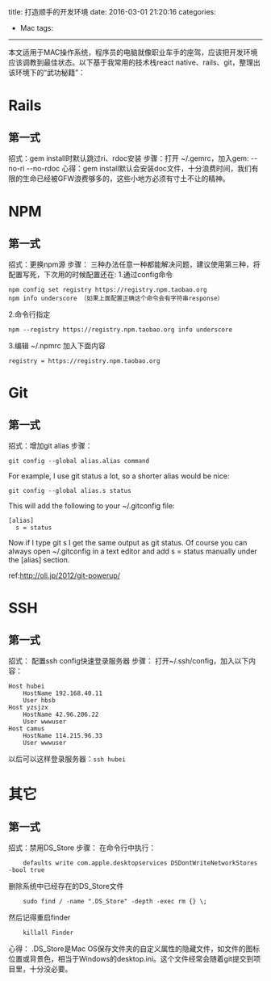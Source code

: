 title: 打造顺手的开发环境
date: 2016-03-01 21:20:16
categories:
  - Mac
tags:
---
本文适用于MAC操作系统，程序员的电脑就像职业车手的座驾，应该把开发环境应该调教到最佳状态。以下基于我常用的技术栈react native、rails、git，整理出该环境下的“武功秘籍”：
# Rails
## 第一式
招式：gem install时默认跳过ri、rdoc安装
步骤：打开 ~/.gemrc，加入gem: --no-ri --no-rdoc
心得：gem install默认会安装doc文件，十分浪费时间，我们有限的生命已经被GFW浪费够多的，这些小地方必须有寸土不让的精神。

# NPM
## 第一式
招式：更换npm源
步骤：
三种办法任意一种都能解决问题，建议使用第三种，将配置写死，下次用的时候配置还在:
1.通过config命令

    npm config set registry https://registry.npm.taobao.org 
    npm info underscore （如果上面配置正确这个命令会有字符串response）
2.命令行指定

    npm --registry https://registry.npm.taobao.org info underscore 
3.编辑 ~/.npmrc 加入下面内容

    registry = https://registry.npm.taobao.org

# Git
## 第一式
招式：增加git alias
步骤：
```
git config --global alias.alias command
```
For example, I use git status a lot, so a shorter alias would be nice:
```
git config --global alias.s status
```
This will add the following to your ~/.gitconfig file:
```
[alias]
  s = status
```
Now if I type git s I get the same output as git status. Of course you can always open ~/.gitconfig in a text editor and add s = status manually under the [alias] section.

ref:<http://oli.jp/2012/git-powerup/>

# SSH
## 第一式
招式： 配置ssh config快速登录服务器
步骤：
打开~/.ssh/config，加入以下内容：
```
Host hubei
    HostName 192.168.40.11
    User hbsb
Host yzsjzx
    HostName 42.96.206.22
    User wwwuser
Host camus
    HostName 114.215.96.33
    User wwwuser
```
以后可以这样登录服务器：`ssh hubei`

# 其它
## 第一式
招式：禁用DS_Store 
步骤：
在命令行中执行：
        
        defaults write com.apple.desktopservices DSDontWriteNetworkStores -bool true
删除系统中已经存在的DS_Store文件
        
        sudo find / -name ".DS_Store" -depth -exec rm {} \;
然后记得重启finder
        
        killall Finder
心得：
.DS_Store是Mac OS保存文件夹的自定义属性的隐藏文件，如文件的图标位置或背景色，相当于Windows的desktop.ini。这个文件经常会随着git提交到项目里，十分没必要。